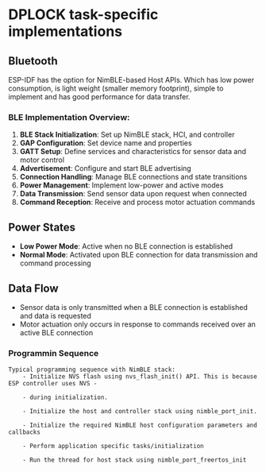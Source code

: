 # DPLOCK task-specific implementations

## Bluetooth 

ESP-IDF has the option for NimBLE-based Host APIs. Which has low power consumption, is light weight (smaller memory footprint), simple to implement and has good performance for data transfer. 

### BLE Implementation Overview:

1. **BLE Stack Initialization**: Set up NimBLE stack, HCI, and controller
2. **GAP Configuration**: Set device name and properties
3. **GATT Setup**: Define services and characteristics for sensor data and motor control
4. **Advertisement**: Configure and start BLE advertising
5. **Connection Handling**: Manage BLE connections and state transitions
6. **Power Management**: Implement low-power and active modes
7. **Data Transmission**: Send sensor data upon request when connected
8. **Command Reception**: Receive and process motor actuation commands

## Power States

- **Low Power Mode**: Active when no BLE connection is established
- **Normal Mode**: Activated upon BLE connection for data transmission and command processing

## Data Flow

- Sensor data is only transmitted when a BLE connection is established and data is requested
- Motor actuation only occurs in response to commands received over an active BLE connection

### Programmin Sequence

```
Typical programming sequence with NimBLE stack:
    - Initialize NVS flash using nvs_flash_init() API. This is because ESP controller uses NVS - 
    
    - during initialization.

    - Initialize the host and controller stack using nimble_port_init.

    - Initialize the required NimBLE host configuration parameters and callbacks

    - Perform application specific tasks/initialization

    - Run the thread for host stack using nimble_port_freertos_init